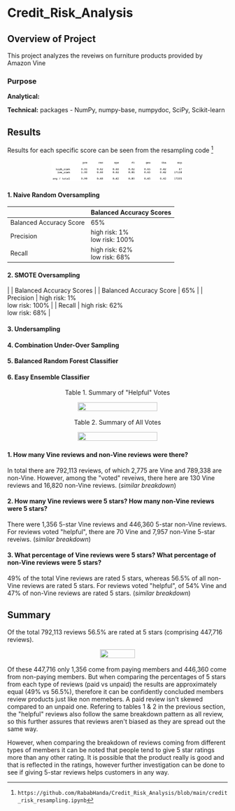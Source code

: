 # Credit_Risk_Analysis

## Overview of Project
This project analyzes the reveiws on furniture products provided by Amazon Vine

### Purpose

**Analytical:**  

**Technical:** packages - NumPy, numpy-base, numpydoc, SciPy, Scikit-learn


## Results

Results for each specific score can be seen from the resampling code [^1]

[^1]: `https://github.com/RababHanda/Credit_Risk_Analysis/blob/main/credit_risk_resampling.ipynb`

<p align="center">
<img src="/Resources/naive.png" width="60%" height="30%">
</p>

#### 1. Naive Random Oversampling
|  | Balanced Accuracy Scores |
| --- | --- |
| Balanced Accuracy Score | 65%  |
| Precision | high risk: 1% <br>low risk: 100% | 
| Recall | high risk: 62%  <br>low risk: 68% | 

#### 2. SMOTE Oversampling
|  | Balanced Accuracy Scores |
| Balanced Accuracy Score | 65%  |
| Precision | high risk: 1% <br>low risk: 100% | 
| Recall | high risk: 62%  <br>low risk: 68% | 

#### 3. Undersampling

#### 4. Combination Under-Over Sampling

#### 5. Balanced Random Forest Classifier

#### 6. Easy Ensemble Classifier


<p align="center"><span class="emphasized"> Table 1. Summary of "Helpful" Votes </span></p>
<p align="center">
<img src="/Resources/helpful_summary_df.png" width="60%" height="30%">
</p>

<p align="center"><span class="emphasized"> Table 2. Summary of All Votes </span></p>
<p align="center">
<img src="/Resources/all_summary_df.png" width="60%" height="30%">
</p>


#### 1. How many Vine reviews and non-Vine reviews were there?
In total there are 792,113 reviews, of which 2,775 are Vine and 789,338 are non-Vine. 
However, among the "voted" reveiws, there here are 130 Vine reviews and 16,820 non-Vine reviews. (*similar breakdown*)

#### 2. How many Vine reviews were 5 stars? How many non-Vine reviews were 5 stars?
There were 1,356 5-star Vine reviews and 446,360 5-star non-Vine reviews. 
For reviews voted "helpful", there are 70 Vine and 7,957 non-Vine 5-star reveiws. (*similar breakdown*)

#### 3. What percentage of Vine reviews were 5 stars? What percentage of non-Vine reviews were 5 stars?
49% of the total Vine reviews are rated 5 stars, whereas 56.5% of all non-Vine reviews are rated 5 stars. 
For reviews voted "helpful", of 54% Vine and 47% of non-Vine reviews are rated 5 stars. (*similar breakdown*)

## Summary

Of the total 792,113 reviews 56.5% are rated at 5 stars (comprising 447,716 reviews). 
<p align="center">
<img src="/Resources/5star_summary_df.png" width="40%" height="25%">
</p>

Of these 447,716 only 1,356 come from paying members and 446,360 come from non-paying members. But when comparing the percentages of 5 stars from each type of reviews (paid vs unpaid) the results are approximately equal (49% vs 56.5%), therefore it can be confidently concluded members review products just like non memebers. A paid review isn't skewed compared to an unpaid one. Refering to tables 1 & 2 in the previous section, the "helpful" reviews also follow the same breakdown pattern as all review, so this further assures that reviews aren't biased as they are spread out the same way. 

However, when comparing the breakdown of reviews coming from different types of members it can be noted that people tend to give 5 star ratings more than any other rating. It is possible that the product really is good and that is reflected in the ratings, however further investigation can be done to see if giving 5-star reviews helps customers in any way.
